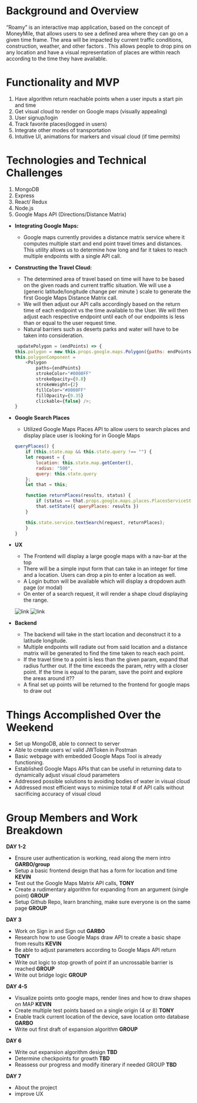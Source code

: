 # Background and Overview

“Roamy” is an interactive map application, based on the concept of MoneyMile, that allows users to see a defined area where they can go on a given time frame. The area will be impacted by current traffic conditions, construction, weather, and other factors . This allows people to drop pins on any location and have a visual representation of places are within reach according to the time they have available.

# Functionality and MVP

1. Have algorithm return reachable points when a user inputs a start pin and time
2. Get visual cloud to render on Google maps (visually appealing)
3. User signup/login
4. Track favorite places(logged in users)
5. Integrate other modes of transportation
6. Intuitive UI, animations for markers and visual cloud (if time permits)

# Technologies and Technical Challenges

1. MongoDB
2. Express
3. React/ Redux
4. Node.js
5. Google Maps API (Directions/Distance Matrix)

* **Integrating Google Maps:** 
    * Google maps currently provides a distance matrix service where it computes multiple start and end point travel times and distances. This utility allows us to determine how long and far it takes to reach multiple endpoints with a single API call.
* **Constructing the Travel Cloud:**
    * The determined area of travel based on time will have to be based on the given roads and current traffic situation. We will use a (generic latitude/longitude change per minute ) scale to generate the first Google Maps Distance Matrix call. 
    * We will then adjust our API calls accordingly based on the return time of each endpoint vs the time available to the User. We will then adjust each respective endpoint until each of our endpoints is less than or equal to the user request time.
    * Natural barriers such as deserts parks and water will have to be taken into consideration.

    ```js
     updatePolygon = (endPoints) => {
    this.polygon = new this.props.google.maps.Polygon({paths: endPoints});
    this.polygonComponent =
        <Polygon
            paths={endPoints}
            strokeColor="#0000FF"
            strokeOpacity={0.8}
            strokeWeight={2}
            fillColor="#0000FF"
            fillOpacity={0.35}
            clickable={false} />;
    }
    ```
* **Google Search Places**
    * Utilized Google Maps Places API to allow users to search places and display place user is looking for in Google Maps
    ```js
    queryPlaces() {
        if (this.state.map && this.state.query !== "") {
        let request = {
            location: this.state.map.getCenter(),
            radius: "500",
            query: this.state.query
        };
        let that = this;

        function returnPlaces(results, status) {
            if (status == that.props.google.maps.places.PlacesServiceStatus.OK)
            that.setState({ queryPlaces: results }) 
        }

        this.state.service.textSearch(request, returnPlaces);
        }
    }
    ```
* **UX**
    * The Frontend will display a large google maps with a nav-bar at the top
    * There will be a simple input form that can take in an integer for time and a location. Users can drop a pin to enter a location as well. 
    * A Login button will be available which will display a dropdown auth page (or modal)
    * On enter of a search request, it will render a shape cloud displaying the range.

    ![link](readme-images/Maps1.png)
    ![link](readme-images/Maps2.png)
* **Backend**
    * The backend will take in the start location and deconstruct it to a latitude longitude.
    * Multiple endpoints will radiate out from said location and a distance matrix will be generated to find the time taken to reach each point.
    * If the travel time to a point is less than the given param, expand that radius further out. If the time exceeds the param, retry with a closer point. If the time is equal to the param, save the point and explore the areas around it??
    * A final set up points will be returned to the frontend for google maps to draw out

# Things Accomplished Over the Weekend
* Set up MongoDB, able to connect to server
* Able to create users w/ valid JWToken in Postman
* Basic webpage with embedded Google Maps Tool is already functioning.
* Established Google Maps APIs that can be useful in returning data to dynamically adjust visual cloud parameters
* Addressed possible solutions to avoiding bodies of water in visual cloud
* Addressed most efficient ways to minimize total # of API calls without sacrificing accuracy of visual cloud

# Group Members and Work Breakdown
**DAY 1-2**
* Ensure user authentication is working, read along the mern intro  **GARBO/group**
* Setup a basic frontend design that has a form for location and time **KEVIN**
* Test out the Google Maps Matrix API calls, **TONY**
* Create a rudimentary algorithm for expanding from an argument (single point) **GROUP**
* Setup Github Repo, learn branching, make sure everyone is on the same page **GROUP**

**DAY 3**
* Work on Sign in and Sign out **GARBO**
* Research how to use Google Maps draw API to create a basic shape from results **KEVIN**
* Be able to adjust parameters according to Google Maps API return **TONY**
* Write out logic to stop growth of point if an uncrossable barrier is reached **GROUP**
* Write out bridge logic **GROUP**

**DAY 4-5**
* Visualize points onto google maps, render lines and how to draw shapes on MAP **KEVIN**
* Create multiple test points based on a single origin (4 or 8) **TONY**
* Enable track current location of the device, save location onto database **GARBO**
* Write out first draft of expansion algorithm **GROUP**

**DAY 6**
* Write out expansion algorithm design **TBD**
* Determine checkpoints for growth **TBD**
* Reassess our progress and modify itinerary if needed GROUP **TBD**


**DAY 7**
* About the project
* improve UX



